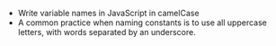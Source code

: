 - Write variable names in JavaScript in camelCase
- A common practice when naming constants is to use all uppercase letters, with words separated by an underscore.
